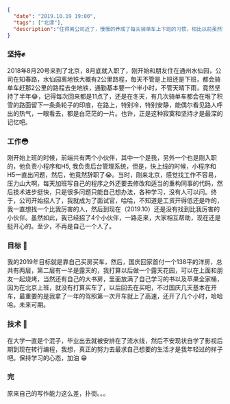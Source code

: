 ```json
{
  "date": "2019.10.19 19:00",
  "tags": ["北漂"],
  "description":"住得离公司近了，慢慢的养成了每天骑单车上下班的习惯，相比以前虽然需要半个小时的路程，但是非常开心了。我骑单车还是比较快的，但是从来不着急。前几天，在红绿灯的地方，我停了下来，看着红绿灯的倒计时，突然刮来一阵刺骨的冷风，马路对面的树叶纷纷飘落下来，看着这个画面，想起了去年的冬天，原来，我已经到北京一年了，时间过得真快，但是，真的快吗？😊"
}
```



### 坚持✊

2018年8月20号来到了北京，8月底就入职了，刚开始和朋友住在通州水仙园，公司在知春路，水仙园离地铁大概有2公里路程，每天不管是上班还是下班，都会骑单车赶那2公里的路程去坐地铁，通勤基本要一个半小时，不管天晴下雨，竟然坚持了半年😂，记得每次回来都是11点了，还是在冬天，有几次骑单车都会在堆了积雪的路面留下一条条轮子的印痕，在路上，特别冷，特别安静，能偶尔看见路人呼出的热气，一眼看去，都是白茫茫的一片。也许，正是这种寂寞和坚持才是最深的记忆吧。



### 工作😳

刚开始上班的时候，前端共有两个小伙伴，其中一个是我，另外一个也是刚入职的，他负责小程序和H5, 我负责后台管理系统，但是，快上线的时候，小程序和H5一直出问题，然后，他竟然辞职了😭。当时，刚来北京，感觉找工作不容易，压力山大啊，每天加班写自己的程序之外还要去修改和适当的重构同事的代码，然后技术进步挺快，只是很多问题只能自己想办法，各种学习，没有人可以问。终于，公司开始招人了，我就成为了面试官，哈哈，不知道是工资开得低还是咋的，我一直想找一个比我厉害的人，然后到现在（2019.10）还是没有找到比我厉害的小伙伴。虽然如此，我已经招了4个小伙伴，一路走来，大家相互帮助，现在还是挺开心的。至少，不再是自己一个人了。



### 目标 🤗️

我的2019年目标就是靠自己买房买车，然后，国庆回家首付一个138平的洋房，总共有两层，第二层有一半是露天的，我打算以后做一个露天花园，可以在上面和朋友一起烧烤，当然还有自己的大书房，里面放满了自己学习的书以及苹果全家桶，因为在北京上班，就没有打算买车了，以后回去在买吧，不过国庆几天基本在开车，最重要的是我拿了一年的驾照第一次开车就上了高速，还开了几个小时，哈哈哈。未来可期。



### 技术 🤔️

在大学一直是个混子，毕业出去就被安排在了流水线，然后不安现状自学了影视后期到现在转行编程，我想，真正的努力去最求自己想要的生活才是我年轻过的样子吧。保持学习的心态，加油 😁



### 完

原来自己的写作能力这么差，扑街。。。




